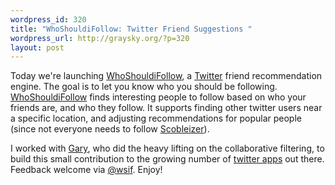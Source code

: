 ```yaml
--- 
wordpress_id: 320
title: "WhoShouldiFollow: Twitter Friend Suggestions "
wordpress_url: http://graysky.org/?p=320
layout: post
---
```

Today we're launching <a href="http://whoshouldifollow.com">WhoShouldiFollow</a>, a <a href="http://twitter.com">Twitter</a> friend recommendation engine. The goal is to let you know who you should be following. <a href="http://whoshouldifollow.com">WhoShouldiFollow</a> finds interesting people to follow based on who your friends are, and who they follow. It supports finding other twitter users near a specific location, and adjusting recommendations for popular people (since not everyone needs to follow <a href="http://twitter.com/Scobleizer">Scobleizer</a>). 

I worked with <a href="http://twitter.com/gary">Gary</a>, who did the heavy lifting on the collaborative filtering, to build this small contribution to the growing number of <a href="http://twitter.pbwiki.com/">twitter apps</a> out there. Feedback welcome via <a href="http://twitter.com/wsif">@wsif</a>. Enjoy!
